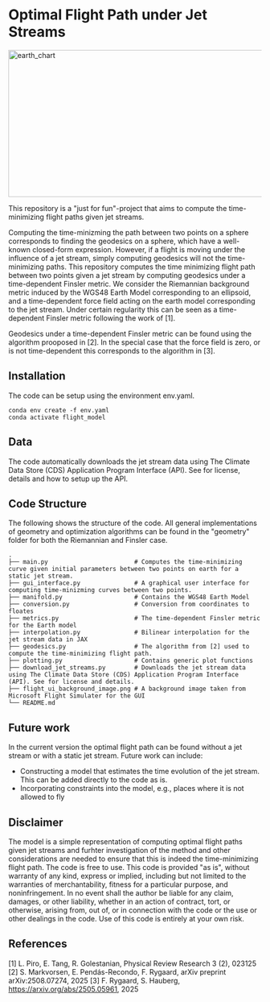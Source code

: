 # Optimal Flight Path under Jet Streams

<img width="569" height="292" alt="earth_chart" src="https://github.com/user-attachments/assets/d55e1770-7c54-4673-8436-811c2927b37c" />

This repository is a "just for fun"-project that aims to compute the time-minimizing flight paths given jet streams.

Computing the time-minizming the path between two points on a sphere corresponds to finding the geodesics on a sphere, which have a well-known closed-form expression. However, if a flight is moving under the influence of a jet stream, simply computing geodesics will not the time-minimizing paths. This repository computes the time minimizing flight path between two points given a jet stream by computing geodesics under a time-dependent Finsler metric. We consider the Riemannian background metric induced by the WGS48 Earth Model corresponding to an ellipsoid, and a time-dependent force field acting on the earth model corresponding to the jet stream. Under certain regularity this can be seen as a time-dependent Finsler metric following the work of [1].

Geodesics under a time-dependent Finsler metric can be found using the algorithm prooposed in [2]. In the special case that the force field is zero, or is not time-dependent this corresponds to the algorithm in [3].

## Installation

The code can be setup using the environment env.yaml.

```
conda env create -f env.yaml
conda activate flight_model
```

## Data

The code automatically downloads the jet stream data using The Climate Data Store (CDS) Application Program Interface (API). See for license, details and how to setup up the API.

## Code Structure

The following shows the structure of the code. All general implementations of geometry and optimization algorithms can be found in the "geometry" folder for both the Riemannian and Finsler case.

    .
    ├── main.py                        # Computes the time-minimizing curve given initial parameters between two points on earth for a static jet stream.
    ├── gui_interface.py               # A graphical user interface for computing time-minizming curves between two points.
    ├── manifold.py                    # Contains the WGS48 Earth Model
    ├── conversion.py                  # Conversion from coordinates to floates
    ├── metrics.py                     # The time-dependent Finsler metric for the Earth model
    ├── interpolation.py               # Bilinear interpolation for the jet stream data in JAX
    ├── geodesics.py                   # The algorithm from [2] used to compute the time-minimizing flight path.
    ├── plotting.py                    # Contains generic plot functions
    ├── download_jet_streams.py        # Downloads the jet stream data using The Climate Data Store (CDS) Application Program Interface (API). See for license and details.
    ├── flight_ui_background_image.png # A background image taken from Microsoft Flight Simulater for the GUI
    └── README.md

## Future work

In the current version the optimal flight path can be found without a jet stream or with a static jet stream. Future work can include:
* Constructing a model that estimates the time evolution of the jet stream. This can be added directly to the code as is.
* Incorporating constraints into the model, e.g., places where it is not allowed to fly

## Disclaimer

The model is a simple representation of computing optimal flight paths given jet streams and furhter investigation of the method and other considerations are needed to ensure that this is indeed the time-minimizing flight path. The code is free to use. This code is provided "as is", without warranty of any kind, express or implied, including but not limited to the warranties of merchantability, fitness for a particular purpose, and noninfringement.
In no event shall the author be liable for any claim, damages, or other liability, whether in an action of contract, tort, or otherwise, arising from, out of, or in connection with the code or the use or other dealings in the code.
Use of this code is entirely at your own risk.

## References

[1] L. Piro, E. Tang, R. Golestanian, Physical Review Research 3 (2), 023125
[2] S. Markvorsen, E. Pendás-Recondo, F. Rygaard, arXiv preprint arXiv:2508.07274, 2025
[3] F. Rygaard, S. Hauberg, https://arxiv.org/abs/2505.05961, 2025
